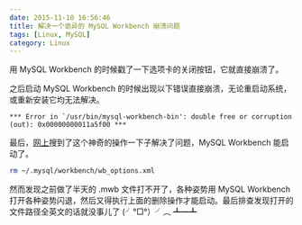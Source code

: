 ```yaml
---
date: 2015-11-10 16:56:46
title: 解决一个诡异的 MySQL Workbench 崩溃问题
tags: [Linux, MySQL]
category: Linux
---
```


用 MySQL Workbench 的时候戳了一下选项卡的关闭按钮，它就直接崩溃了。

之后启动 MySQL Workbench 的时候出现以下错误直接崩溃，无论重启动系统，或重新安装它均无法解决。

```
*** Error in `/usr/bin/mysql-workbench-bin': double free or corruption (out): 0x00000000011a5f00 ***
```

最后，[网上](https://bugs.launchpad.net/ubuntu/+source/mysql-workbench/+bug/1386107)搜到了这个神奇的操作一下子解决了问题，MySQL Workbench 能启动了。

```bash
rm ~/.mysql/workbench/wb_options.xml
```

然而发现之前做了半天的 .mwb 文件打不开了，各种姿势用 MySQL Workbench 打开各种姿势闪退，然后又得执行上面的删除操作才能启动。最后排查发现打开的文件路径全英文的话就没事儿了 (╯°□°）╯︵ ┻━┻
